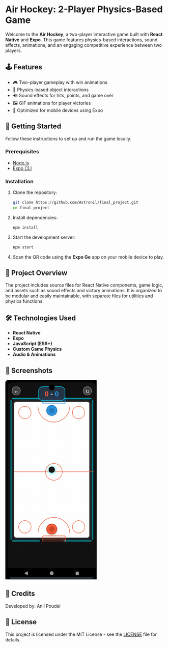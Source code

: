 # Air Hockey: 2-Player Physics-Based Game

Welcome to the **Air Hockey**, a two-player interactive game built with **React Native** and **Expo**. This game features physics-based interactions, sound effects, animations, and an engaging competitive experience between two players.

## 🕹️ Features

- 🎮 Two-player gameplay with win animations
- 🎯 Physics-based object interactions
- 🔊 Sound effects for hits, points, and game over
- 🖼️ GIF animations for player victories
- 📱 Optimized for mobile devices using Expo

## 🚀 Getting Started

Follow these instructions to set up and run the game locally.

### Prerequisites

- [Node.js](https://nodejs.org/)
- [Expo CLI](https://docs.expo.dev/get-started/installation/)

### Installation

1. Clone the repository:

   ```bash
   git clone https://github.com/Astronil/final_project.git
   cd final_project
   ```

2. Install dependencies:

   ```bash
   npm install
   ```

3. Start the development server:

   ```bash
   npm start
   ```

4. Scan the QR code using the **Expo Go** app on your mobile device to play.

## 📁 Project Overview

The project includes source files for React Native components, game logic, and assets such as sound effects and victory animations. It is organized to be modular and easily maintainable, with separate files for utilities and physics functions.

## 🛠️ Technologies Used

- **React Native**
- **Expo**
- **JavaScript (ES6+)**
- **Custom Game Physics**
- **Audio & Animations**

## 📸 Screenshots

![Gameplay](./Screenshot%202025-04-16%20154942.png)

## 🙌 Credits

Developed by: Anil Poudel

## 📄 License

This project is licensed under the MIT License - see the [LICENSE](LICENSE) file for details.
